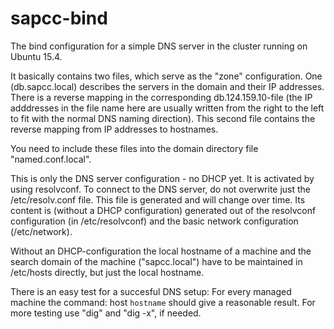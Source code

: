 # sapcc-bind

The bind configuration for a simple DNS server in the cluster running on Ubuntu 15.4.

It basically contains two files, which serve as the "zone" configuration. One (db.sapcc.local) describes the servers in the domain and their IP addresses. There is a reverse mapping in the corresponding db.124.159.10-file (the IP adddresses in the file name here are usually written from the right to the left to fit with the normal DNS naming direction). This second file contains the reverse mapping from IP addresses to hostnames. 

You need to include these files into the domain directory file "named.conf.local". 

This is only the DNS server configuration - no DHCP yet. It is activated by using resolvconf. To connect to the DNS server, do not overwrite just the /etc/resolv.conf file. This file is generated and will change over time. Its content is (without a DHCP configuration) generated out of the resolvconf configuration (in /etc/resolvconf) and the basic network configuration (/etc/network).

Without an DHCP-configuration the local hostname of a machine and the search domain of the machine ("sapcc.local") have to be maintained in /etc/hosts directly, but just the local hostname. 

There is an easy test for a succesful DNS setup: For every managed machine the command: host `hostname` should give a reasonable result. For more testing use "dig" and "dig -x", if needed. 
